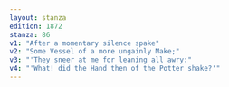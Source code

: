 ```yaml
---
layout: stanza
edition: 1872
stanza: 86
v1: "After a momentary silence spake"
v2: "Some Vessel of a more ungainly Make;"
v3: "'They sneer at me for leaning all awry:"
v4: "'What! did the Hand then of the Potter shake?'"
---
```

